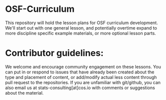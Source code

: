 # OSF-Curriculum

This repository will hold the lesson plans for OSF curriculum development. We'll start out with one general lesson, and potentially overtime expand to more discipline specific example materials, or more optional lesson parts.

# Contributor guidelines:

We welcome and encourage community engagement on these lessons. You can put in or respond to issues that have already been created about the type and placement of content, or add/modify actual less content through pull request to the repositories. If you are unfamiliar with git/github, you can also email us at stats-consulting[at]cos.io with comments or suggestions about the material.
